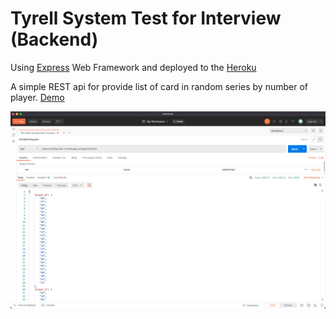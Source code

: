 
# Tyrell System Test for Interview (Backend)

Using [Express](https://expressjs.com/) Web Framework and deployed to the [Heroku](https://www.heroku.com/)
 

A simple REST api for provide list of card in random series by number of player.
[Demo](https://tyrellsys-test-1.herokuapp.com/getCardList/4)


![alt text](https://github.com/alifzulkifeli/tyrellsys-backend/blob/main/Screenshot%202021-09-19%20at%207.52.06%20PM.png)
